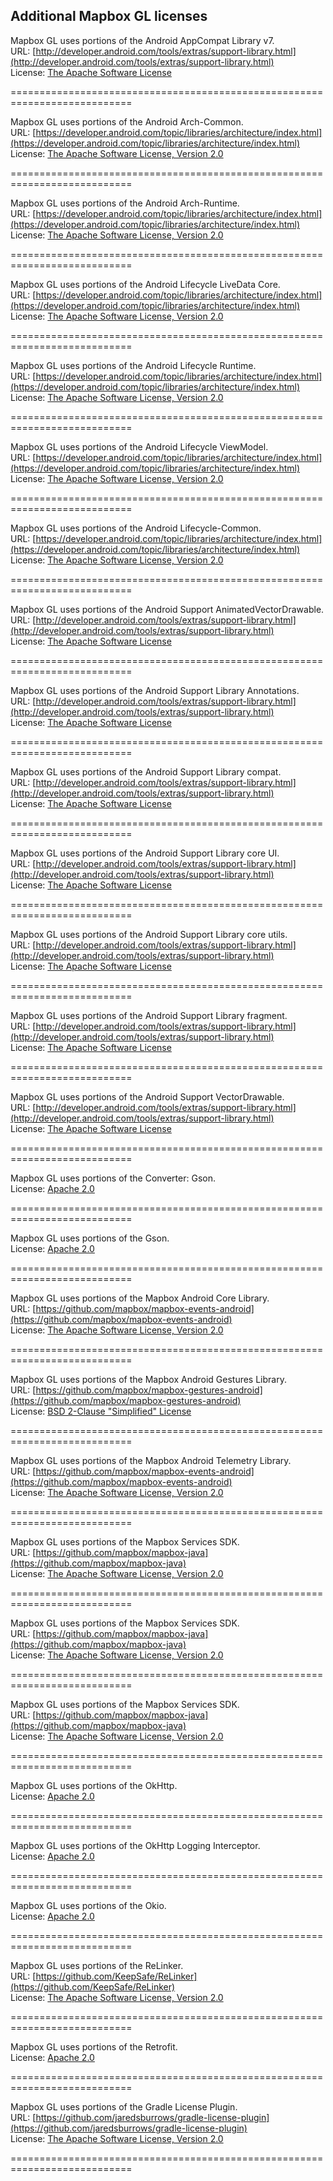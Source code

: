 <!-- This file was generated. Use `make android-license` to update. -->  
## Additional Mapbox GL licenses  
Mapbox GL uses portions of the Android AppCompat Library v7.  
URL: [http://developer.android.com/tools/extras/support-library.html](http://developer.android.com/tools/extras/support-library.html)  
License: [The Apache Software License](http://www.apache.org/licenses/LICENSE-2.0.txt)

===========================================================================

Mapbox GL uses portions of the Android Arch-Common.  
URL: [https://developer.android.com/topic/libraries/architecture/index.html](https://developer.android.com/topic/libraries/architecture/index.html)  
License: [The Apache Software License, Version 2.0](http://www.apache.org/licenses/LICENSE-2.0.txt)

===========================================================================

Mapbox GL uses portions of the Android Arch-Runtime.  
URL: [https://developer.android.com/topic/libraries/architecture/index.html](https://developer.android.com/topic/libraries/architecture/index.html)  
License: [The Apache Software License, Version 2.0](http://www.apache.org/licenses/LICENSE-2.0.txt)

===========================================================================

Mapbox GL uses portions of the Android Lifecycle LiveData Core.  
URL: [https://developer.android.com/topic/libraries/architecture/index.html](https://developer.android.com/topic/libraries/architecture/index.html)  
License: [The Apache Software License, Version 2.0](http://www.apache.org/licenses/LICENSE-2.0.txt)

===========================================================================

Mapbox GL uses portions of the Android Lifecycle Runtime.  
URL: [https://developer.android.com/topic/libraries/architecture/index.html](https://developer.android.com/topic/libraries/architecture/index.html)  
License: [The Apache Software License, Version 2.0](http://www.apache.org/licenses/LICENSE-2.0.txt)

===========================================================================

Mapbox GL uses portions of the Android Lifecycle ViewModel.  
URL: [https://developer.android.com/topic/libraries/architecture/index.html](https://developer.android.com/topic/libraries/architecture/index.html)  
License: [The Apache Software License, Version 2.0](http://www.apache.org/licenses/LICENSE-2.0.txt)

===========================================================================

Mapbox GL uses portions of the Android Lifecycle-Common.  
URL: [https://developer.android.com/topic/libraries/architecture/index.html](https://developer.android.com/topic/libraries/architecture/index.html)  
License: [The Apache Software License, Version 2.0](http://www.apache.org/licenses/LICENSE-2.0.txt)

===========================================================================

Mapbox GL uses portions of the Android Support AnimatedVectorDrawable.  
URL: [http://developer.android.com/tools/extras/support-library.html](http://developer.android.com/tools/extras/support-library.html)  
License: [The Apache Software License](http://www.apache.org/licenses/LICENSE-2.0.txt)

===========================================================================

Mapbox GL uses portions of the Android Support Library Annotations.  
URL: [http://developer.android.com/tools/extras/support-library.html](http://developer.android.com/tools/extras/support-library.html)  
License: [The Apache Software License](http://www.apache.org/licenses/LICENSE-2.0.txt)

===========================================================================

Mapbox GL uses portions of the Android Support Library compat.  
URL: [http://developer.android.com/tools/extras/support-library.html](http://developer.android.com/tools/extras/support-library.html)  
License: [The Apache Software License](http://www.apache.org/licenses/LICENSE-2.0.txt)

===========================================================================

Mapbox GL uses portions of the Android Support Library core UI.  
URL: [http://developer.android.com/tools/extras/support-library.html](http://developer.android.com/tools/extras/support-library.html)  
License: [The Apache Software License](http://www.apache.org/licenses/LICENSE-2.0.txt)

===========================================================================

Mapbox GL uses portions of the Android Support Library core utils.  
URL: [http://developer.android.com/tools/extras/support-library.html](http://developer.android.com/tools/extras/support-library.html)  
License: [The Apache Software License](http://www.apache.org/licenses/LICENSE-2.0.txt)

===========================================================================

Mapbox GL uses portions of the Android Support Library fragment.  
URL: [http://developer.android.com/tools/extras/support-library.html](http://developer.android.com/tools/extras/support-library.html)  
License: [The Apache Software License](http://www.apache.org/licenses/LICENSE-2.0.txt)

===========================================================================

Mapbox GL uses portions of the Android Support VectorDrawable.  
URL: [http://developer.android.com/tools/extras/support-library.html](http://developer.android.com/tools/extras/support-library.html)  
License: [The Apache Software License](http://www.apache.org/licenses/LICENSE-2.0.txt)

===========================================================================

Mapbox GL uses portions of the Converter: Gson.  
License: [Apache 2.0](https://www.apache.org/licenses/LICENSE-2.0.txt)

===========================================================================

Mapbox GL uses portions of the Gson.  
License: [Apache 2.0](http://www.apache.org/licenses/LICENSE-2.0.txt)

===========================================================================

Mapbox GL uses portions of the Mapbox Android Core Library.  
URL: [https://github.com/mapbox/mapbox-events-android](https://github.com/mapbox/mapbox-events-android)  
License: [The Apache Software License, Version 2.0](http://www.apache.org/licenses/LICENSE-2.0.txt)

===========================================================================

Mapbox GL uses portions of the Mapbox Android Gestures Library.  
URL: [https://github.com/mapbox/mapbox-gestures-android](https://github.com/mapbox/mapbox-gestures-android)  
License: [BSD 2-Clause "Simplified" License](https://raw.githubusercontent.com/mapbox/mapbox-gestures-android/master/LICENSE.md)

===========================================================================

Mapbox GL uses portions of the Mapbox Android Telemetry Library.  
URL: [https://github.com/mapbox/mapbox-events-android](https://github.com/mapbox/mapbox-events-android)  
License: [The Apache Software License, Version 2.0](http://www.apache.org/licenses/LICENSE-2.0.txt)

===========================================================================

Mapbox GL uses portions of the Mapbox Services SDK.  
URL: [https://github.com/mapbox/mapbox-java](https://github.com/mapbox/mapbox-java)  
License: [The Apache Software License, Version 2.0](http://www.apache.org/licenses/LICENSE-2.0.txt)

===========================================================================

Mapbox GL uses portions of the Mapbox Services SDK.  
URL: [https://github.com/mapbox/mapbox-java](https://github.com/mapbox/mapbox-java)  
License: [The Apache Software License, Version 2.0](http://www.apache.org/licenses/LICENSE-2.0.txt)

===========================================================================

Mapbox GL uses portions of the Mapbox Services SDK.  
URL: [https://github.com/mapbox/mapbox-java](https://github.com/mapbox/mapbox-java)  
License: [The Apache Software License, Version 2.0](http://www.apache.org/licenses/LICENSE-2.0.txt)

===========================================================================

Mapbox GL uses portions of the OkHttp.  
License: [Apache 2.0](http://www.apache.org/licenses/LICENSE-2.0.txt)

===========================================================================

Mapbox GL uses portions of the OkHttp Logging Interceptor.  
License: [Apache 2.0](http://www.apache.org/licenses/LICENSE-2.0.txt)

===========================================================================

Mapbox GL uses portions of the Okio.  
License: [Apache 2.0](http://www.apache.org/licenses/LICENSE-2.0.txt)

===========================================================================

Mapbox GL uses portions of the ReLinker.  
URL: [https://github.com/KeepSafe/ReLinker](https://github.com/KeepSafe/ReLinker)  
License: [The Apache Software License, Version 2.0](http://www.apache.org/licenses/LICENSE-2.0.txt)

===========================================================================

Mapbox GL uses portions of the Retrofit.  
License: [Apache 2.0](https://www.apache.org/licenses/LICENSE-2.0.txt)

===========================================================================

Mapbox GL uses portions of the Gradle License Plugin.  
URL: [https://github.com/jaredsburrows/gradle-license-plugin](https://github.com/jaredsburrows/gradle-license-plugin)  
License: [The Apache Software License, Version 2.0](http://www.apache.org/licenses/LICENSE-2.0.txt)

===========================================================================

